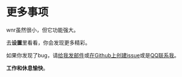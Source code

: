 # 更多事项

wnr虽然很小，但它功能强大。

去**设置**里看看，你会发现更多精彩。

如果你发现了bug，请[给我发邮件](mailto:scrisqiu@hotmail.com)或[在Github上创建issue](https://github.com/RoderickQiu/wnr/issues/)或是[QQ联系我](http://wpa.qq.com/msgrd?v=3&uin=1514303703&site=qq&menu=yes)。

**工作和休息愉快**。
